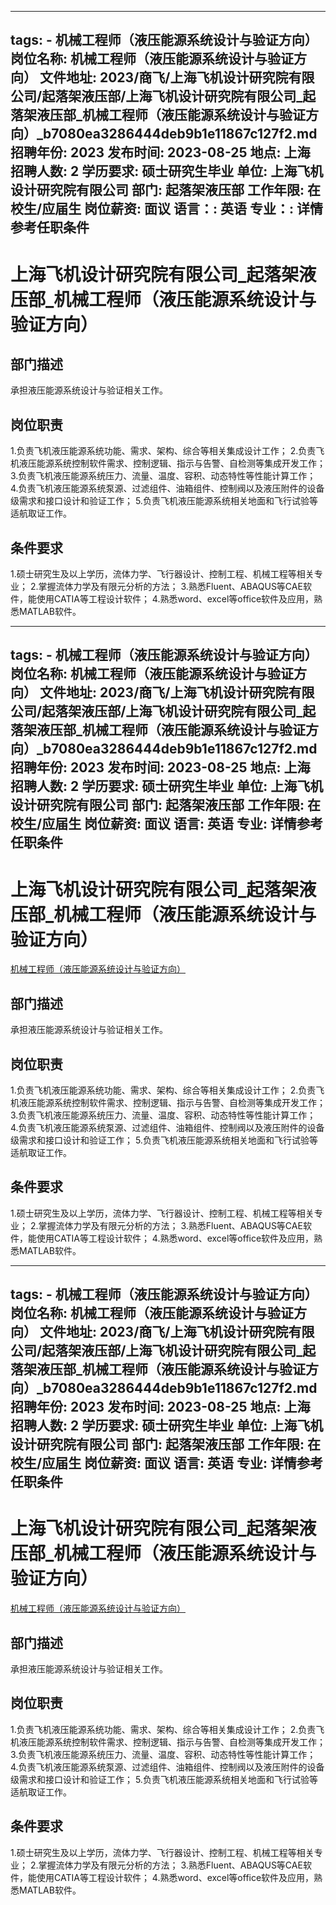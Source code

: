 
---
tags:
    - 机械工程师（液压能源系统设计与验证方向）
岗位名称: 机械工程师（液压能源系统设计与验证方向）
文件地址: 2023/商飞/上海飞机设计研究院有限公司/起落架液压部/上海飞机设计研究院有限公司_起落架液压部_机械工程师（液压能源系统设计与验证方向）_b7080ea3286444deb9b1e11867c127f2.md
招聘年份: 2023
发布时间: 2023-08-25
地点: 上海
招聘人数: 2
学历要求: 硕士研究生毕业
单位: 上海飞机设计研究院有限公司
部门: 起落架液压部
工作年限: 在校生/应届生
岗位薪资: 面议
语言：: 英语
专业：: 详情参考任职条件
---

# 上海飞机设计研究院有限公司_起落架液压部_机械工程师（液压能源系统设计与验证方向）

## 部门描述

承担液压能源系统设计与验证相关工作。

## 岗位职责

1.负责飞机液压能源系统功能、需求、架构、综合等相关集成设计工作；
 2.负责飞机液压能源系统控制软件需求、控制逻辑、指示与告警、自检测等集成开发工作；
 3.负责飞机液压能源系统压力、流量、温度、容积、动态特性等性能计算工作；
 4.负责飞机液压能源系统泵源、过滤组件、油箱组件、控制阀以及液压附件的设备级需求和接口设计和验证工作；
 5.负责飞机液压能源系统相关地面和飞行试验等适航取证工作。

 ## 条件要求

1.硕士研究生及以上学历，流体力学、飞行器设计、控制工程、机械工程等相关专业；
 2.掌握流体力学及有限元分析的方法；
 3.熟悉Fluent、ABAQUS等CAE软件，能使用CATIA等工程设计软件；
 4.熟悉word、excel等office软件及应用，熟悉MATLAB软件。

---
tags:
    - 机械工程师（液压能源系统设计与验证方向）
岗位名称: 机械工程师（液压能源系统设计与验证方向）
文件地址: 2023/商飞/上海飞机设计研究院有限公司/起落架液压部/上海飞机设计研究院有限公司_起落架液压部_机械工程师（液压能源系统设计与验证方向）_b7080ea3286444deb9b1e11867c127f2.md
招聘年份: 2023
发布时间: 2023-08-25
地点: 上海
招聘人数: 2
学历要求: 硕士研究生毕业
单位: 上海飞机设计研究院有限公司
部门: 起落架液压部
工作年限: 在校生/应届生
岗位薪资: 面议
语言: 英语
专业: 详情参考任职条件
---

# 上海飞机设计研究院有限公司_起落架液压部_机械工程师（液压能源系统设计与验证方向）

[机械工程师（液压能源系统设计与验证方向）](http://zhaopin.comac.cc/zp/ct/out/position/positionDetail?planid=b7080ea3286444deb9b1e11867c127f2)

## 部门描述

承担液压能源系统设计与验证相关工作。

## 岗位职责

1.负责飞机液压能源系统功能、需求、架构、综合等相关集成设计工作；
 2.负责飞机液压能源系统控制软件需求、控制逻辑、指示与告警、自检测等集成开发工作；
 3.负责飞机液压能源系统压力、流量、温度、容积、动态特性等性能计算工作；
 4.负责飞机液压能源系统泵源、过滤组件、油箱组件、控制阀以及液压附件的设备级需求和接口设计和验证工作；
 5.负责飞机液压能源系统相关地面和飞行试验等适航取证工作。

 ## 条件要求

1.硕士研究生及以上学历，流体力学、飞行器设计、控制工程、机械工程等相关专业；
 2.掌握流体力学及有限元分析的方法；
 3.熟悉Fluent、ABAQUS等CAE软件，能使用CATIA等工程设计软件；
 4.熟悉word、excel等office软件及应用，熟悉MATLAB软件。

---
tags:
    - 机械工程师（液压能源系统设计与验证方向）
岗位名称: 机械工程师（液压能源系统设计与验证方向）
文件地址: 2023/商飞/上海飞机设计研究院有限公司/起落架液压部/上海飞机设计研究院有限公司_起落架液压部_机械工程师（液压能源系统设计与验证方向）_b7080ea3286444deb9b1e11867c127f2.md
招聘年份: 2023
发布时间: 2023-08-25
地点: 上海
招聘人数: 2
学历要求: 硕士研究生毕业
单位: 上海飞机设计研究院有限公司
部门: 起落架液压部
工作年限: 在校生/应届生
岗位薪资: 面议
语言: 英语
专业: 详情参考任职条件
---

# 上海飞机设计研究院有限公司_起落架液压部_机械工程师（液压能源系统设计与验证方向）

[机械工程师（液压能源系统设计与验证方向）](http://zhaopin.comac.cc/zp/ct/out/position/positionDetail?planid=b7080ea3286444deb9b1e11867c127f2)


## 部门描述

承担液压能源系统设计与验证相关工作。

## 岗位职责

1.负责飞机液压能源系统功能、需求、架构、综合等相关集成设计工作；
 2.负责飞机液压能源系统控制软件需求、控制逻辑、指示与告警、自检测等集成开发工作；
 3.负责飞机液压能源系统压力、流量、温度、容积、动态特性等性能计算工作；
 4.负责飞机液压能源系统泵源、过滤组件、油箱组件、控制阀以及液压附件的设备级需求和接口设计和验证工作；
 5.负责飞机液压能源系统相关地面和飞行试验等适航取证工作。

 ## 条件要求

1.硕士研究生及以上学历，流体力学、飞行器设计、控制工程、机械工程等相关专业；
 2.掌握流体力学及有限元分析的方法；
 3.熟悉Fluent、ABAQUS等CAE软件，能使用CATIA等工程设计软件；
 4.熟悉word、excel等office软件及应用，熟悉MATLAB软件。
